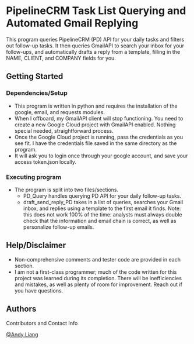 # PipelineCRM Task List Querying and Automated Gmail Replying

This program queries PipelineCRM (PD) API for your daily tasks and filters out follow-up tasks. It then queries GmailAPI to search your inbox for your follow-ups, and automatically drafts a reply from a template, filling in the NAME, CLIENT, and COMPANY fields for you.

## Getting Started

### Dependencies/Setup

* This program is written in python and requires the installation of the google, email, and requests modules.
* When I offboard, my GmailAPI client will stop functioning. You need to create a new Google Cloud project with GmailAPI enabled. Nothing special needed, straightforward process.
* Once the Google Cloud project is running, pass the credentials as you see fit. I have the credentials file saved in the same directory as the program.
* It will ask you to login once through your google account, and save your access token.json locally.

### Executing program

* The program is split into two files/sections.
    * PD_Query handles querying PD API for your daily follow-up tasks.
    * draft_send_reply_PD takes in a list of queries, searches your Gmail inbox, and replies using a template to the first email it finds. Note: this does not work 100% of the time: analysts must always double check that the information and email chain is correct, as well as personalize follow-up emails.

## Help/Disclaimer    
* Non-comprehensive comments and tester code are provided in each section.
* I am not a first-class programmer; much of the code written for this project was learned during its completion. There will be inefficiencies and mistakes, as well as plenty of room for improvement. Reach out if you have questions.

## Authors

Contributors and Contact Info

[@Andy Liang](email.andy.liang@gmail.com)
